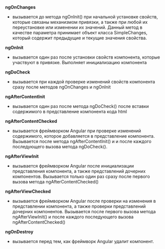 **ngOnChanges**
 
- вызывается до метода ngOnInit() при начальной установке свойств, которые связаны механизмом привязки, а также при любой их переустановке или изменении их значений. Данный метод в качестве параметра принимает объект класса SimpleChanges, который содержит предыдущие и текущие значения свойства.

**ngOnInit**

- вызывается один раз после установки свойств компонента, которые участвуют в привязке. Выполняет инициализацию компонента

**ngDoCheck**

- вызывается при каждой проверке изменений свойств компонента сразу после методов ngOnChanges и ngOnInit

**ngAfterContentInit**

- вызывается один раз после метода ngDoCheck() после вставки содержимого в представление компонента кода html

**ngAfterContentChecked**

- вызывается фреймворком Angular при проверке изменений содержимого, которое добавляется в представление компонента. Вызывается после метода ngAfterContentInit() и и после каждого последующего вызова метода ngDoCheck().

**ngAfterViewInit**

- вызывается фреймворком Angular после инициализации представления компонента, а также представлений дочерних компонентов. Вызывается только один раз сразу после первого вызова метода ngAfterContentChecked()
	
**ngAfterViewChecked**

- вызывается фреймворком Angular после проверки на изменения в представлении компонента, а также проверки представлений дочерних компонентов. Вызывается после первого вызова метода ngAfterViewInit() и после каждого последующего вызова ngAfterContentChecked()

**ngOnDestroy**

- вызывается перед тем, как фреймворк Angular удалит компонент.